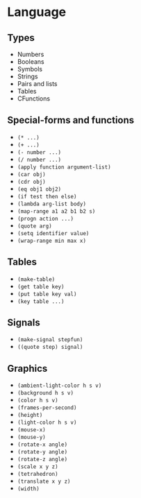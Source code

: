 Language
========

Types
-----

- Numbers
- Booleans
- Symbols
- Strings
- Pairs and lists
- Tables
- CFunctions

Special-forms and functions
---------------------------

- `(* ...)`
- `(+ ...)`
- `(- number ...)`
- `(/ number ...)`
- `(apply function argument-list)`
- `(car obj)`
- `(cdr obj)`
- `(eq obj1 obj2)`
- `(if test then else)`
- `(lambda arg-list body)`
- `(map-range a1 a2 b1 b2 s)`
- `(progn action ...)`
- `(quote arg)`
- `(setq identifier value)`
- `(wrap-range min max x)`

Tables
------

- `(make-table)`
- `(get table key)`
- `(put table key val)`
- `(key table ...)`

Signals
-------

- `(make-signal stepfun)`
- `((quote step) signal)`

Graphics
--------

- `(ambient-light-color h s v)`
- `(background h s v)`
- `(color h s v)`
- `(frames-per-second)`
- `(height)`
- `(light-color h s v)`
- `(mouse-x)`
- `(mouse-y)`
- `(rotate-x angle)`
- `(rotate-y angle)`
- `(rotate-z angle)`
- `(scale x y z)`
- `(tetrahedron)`
- `(translate x y z)`
- `(width)`
